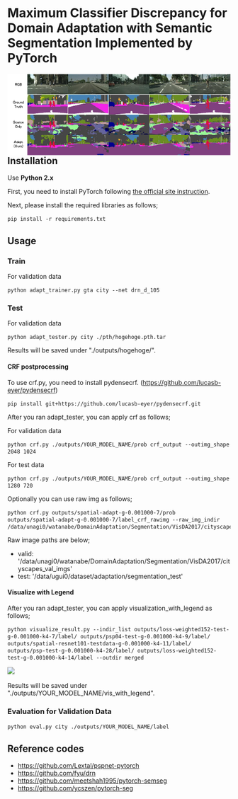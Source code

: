 # Maximum Classifier Discrepancy for Domain Adaptation with Semantic Segmentation Implemented by PyTorch

<img src='../docs/result_seg.png' align="left" width=800>

## Installation
Use **Python 2.x**

First, you need to install PyTorch following [the official site instruction](http://pytorch.org/).

Next, please install the required libraries as follows;
```
pip install -r requirements.txt
```

## Usage
### Train
For validation data
```
python adapt_trainer.py gta city --net drn_d_105
```


### Test
For validation data
```
python adapt_tester.py city ./pth/hogehoge.pth.tar
```


Results will be saved under "./outputs/hogehoge/".

#### CRF postprocessing
To use crf.py, you need to install pydensecrf. (https://github.com/lucasb-eyer/pydensecrf)

```
pip install git+https://github.com/lucasb-eyer/pydensecrf.git
```

After you ran adapt_tester, you can apply crf as follows;

For validation data
```
python crf.py ./outputs/YOUR_MODEL_NAME/prob crf_output --outimg_shape 2048 1024
```

For test data
```
python crf.py ./outputs/YOUR_MODEL_NAME/prob crf_output --outimg_shape 1280 720
```

Optionally you can use raw img as follows;
```
python crf.py outputs/spatial-adapt-g-0.001000-7/prob  outputs/spatial-adapt-g-0.001000-7/label_crf_rawimg --raw_img_indir /data/unagi0/watanabe/DomainAdaptation/Segmentation/VisDA2017/cityscapes_val_imgs
```
Raw image paths are below;
- valid: '/data/unagi0/watanabe/DomainAdaptation/Segmentation/VisDA2017/cityscapes_val_imgs'
- test: '/data/ugui0/dataset/adaptation/segmentation_test'


#### Visualize with Legend
After you ran adapt_tester, you can apply visualization_with_legend as follows;
```
python visualize_result.py --indir_list outputs/loss-weighted152-test-g-0.001000-k4-7/label/ outputs/psp04-test-g-0.001000-k4-9/label/ outputs/spatial-resnet101-testdata-g-0.001000-k4-11/label/ outputs/psp-test-g-0.001000-k4-28/label/ outputs/loss-weighted152-test-g-0.001000-k4-14/label --outdir merged
```
![](_static/vis_with_legend.png)

Results will be saved under "./outputs/YOUR_MODEL_NAME/vis_with_legend".

### Evaluation for Validation Data
```
python eval.py city ./outputs/YOUR_MODEL_NAME/label
```

## Reference codes
- https://github.com/Lextal/pspnet-pytorch
- https://github.com/fyu/drn
- https://github.com/meetshah1995/pytorch-semseg
- https://github.com/ycszen/pytorch-seg
